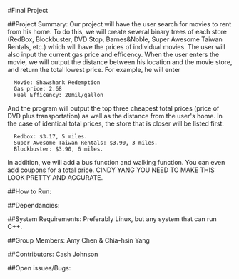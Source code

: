 #Final Project

##Project Summary:
Our project will have the user search for movies to rent from his home. To do this, we will create several binary trees of each store (RedBox, Blockbuster, DVD Stop, Barnes&Noble, Super Awesome Taiwan Rentals, etc.) which will have the prices of individual movies. The user will also input the current gas price and efficency. When the user enters the movie, we will output the distance between his location and the movie store, and return the total lowest price. For example, he will enter

```  
  Movie: Shawshank Redemption
  Gas price: 2.68
  Fuel Efficency: 20mil/gallon
```
And the program will output the top three cheapest total prices (price of DVD plus transportation) as well as the distance from the user's home. In the case of identical total prices, the store that is closer will be listed first.
  
```  
  Redbox: $3.17, 5 miles.
  Super Awesome Taiwan Rentals: $3.90, 3 miles.
  Blockbuster: $3.90, 6 miles.
```

In addition, we will add a bus function and walking function. You can even add coupons for a total price. CINDY YANG YOU NEED TO MAKE THIS LOOK PRETTY AND ACCURATE.

##How to Run:


##Dependancies:


##System Requirements:
Preferably Linux, but any system that can run C++.


##Group Members:
Amy Chen & Chia-hsin Yang


##Contributors:
Cash Johnson

##Open issues/Bugs:


